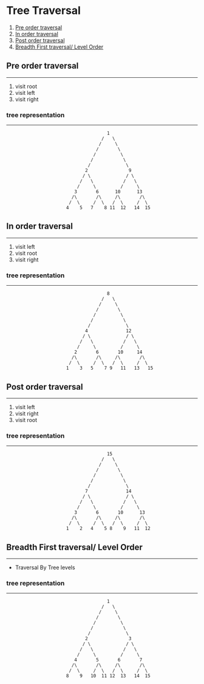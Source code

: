 # Tree Traversal

1. [Pre order traversal](#Pre-order-traversal)
2. [In order traversal](#In-order-traversal)
3. [Post order traversal](#Post-order-traversal) 
4. [Breadth First traversal/ Level Order](#Breadth-First-traversal/-Level-Order)

## Pre order traversal
___
1. visit root
2. visit left
3. visit right

### tree representation
___

                                         1
                                       /   \
                                      /     \
                                     /       \
                                    /         \
                                   /           \
                                  /             \
                                 2               9
                                / \             / \
                               /   \           /   \
                              /     \         /     \
                             3       6      10      13
                            /\       /\     /\       /\
                           /  \     /  \   /  \     /  \
                          4    5   7    8 11  12   14  15
## In order traversal
___
1. visit left
2. visit root
3. visit right

### tree representation
___
                                         8
                                       /   \
                                      /     \
                                     /       \
                                    /         \
                                   /           \
                                  /             \
                                 4              12
                                / \             / \
                               /   \           /   \
                              /     \         /     \
                             2       6       10     14
                            /\       /\     /\       /\
                           /  \     /  \   /  \     /  \
                          1    3   5    7 9   11   13   15

## Post order traversal
___
1. visit left
2. visit right
3. visit root

### tree representation
___
                                         15
                                       /   \
                                      /     \
                                     /       \
                                    /         \
                                   /           \
                                  /             \
                                 7              14
                                / \             / \
                               /   \           /   \
                              /     \         /     \
                             3       6       10      13
                            /\       /\     /\       /\
                           /  \     /  \   /  \     /  \
                          1    2   4    5 8    9   11  12

## Breadth First traversal/ Level Order
___

- Traversal By Tree levels

### tree representation
___
                                         1
                                       /   \
                                      /     \
                                     /       \
                                    /         \
                                   /           \
                                  /             \
                                 2               3
                                / \             / \
                               /   \           /   \
                              /     \         /     \
                             4       5       6       7
                            /\       /\     /\       /\
                           /  \     /  \   /  \     /  \
                          8    9   10  11 12  13   14  15

